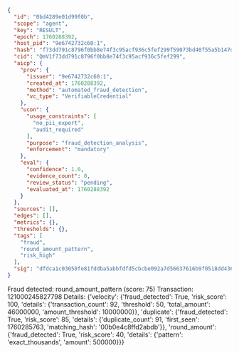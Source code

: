 ```json
{
  "id": "0bd4289e01d99f0b",
  "scope": "agent",
  "key": "RESULT",
  "epoch": 1760288392,
  "host_pid": "9e6742732c60:1",
  "hash": "f73dd791c8796f0bb8e74f3c95acf936c5fef299f59073bd40f55a5b147dcbc1",
  "cid": "QmV1f73dd791c8796f0bb8e74f3c95acf936c5fef299",
  "aicp": {
    "prov": {
      "issuer": "9e6742732c60:1",
      "created_at": 1760288392,
      "method": "automated_fraud_detection",
      "vc_type": "VerifiableCredential"
    },
    "ucon": {
      "usage_constraints": [
        "no_pii_export",
        "audit_required"
      ],
      "purpose": "fraud_detection_analysis",
      "enforcement": "mandatory"
    },
    "eval": {
      "confidence": 1.0,
      "evidence_count": 0,
      "review_status": "pending",
      "evaluated_at": 1760288392
    }
  },
  "sources": [],
  "edges": [],
  "metrics": {},
  "thresholds": {},
  "tags": [
    "fraud",
    "round_amount_pattern",
    "risk_high"
  ],
  "sig": "dfdca1c03050fe81fddba5abbfdfd5cbcbe092a7d56637616b9f0518dd4365fe"
}
```

Fraud detected: round_amount_pattern (score: 75)
Transaction: 121000245827798
Details: {'velocity': {'fraud_detected': True, 'risk_score': 100, 'details': {'transaction_count': 92, 'threshold': 50, 'total_amount': 46000000, 'amount_threshold': 10000000}}, 'duplicate': {'fraud_detected': True, 'risk_score': 85, 'details': {'duplicate_count': 91, 'first_seen': 1760285763, 'matching_hash': '00b0e4c8ffd2abdb'}}, 'round_amount': {'fraud_detected': True, 'risk_score': 40, 'details': {'pattern': 'exact_thousands', 'amount': 500000}}}